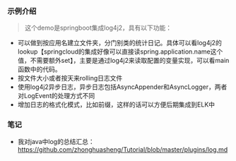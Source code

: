 ### 示例介绍
> 这个demo是springboot集成log4j2，具有以下功能：
* 可以做到按应用名建立文件夹，分门别类的统计日记。具体可以看log4j2的lookup【springcloud的集成好像可以直接读spring.application.name这个值，不需要额外set】，主要是通过log4j2来读取配置的变量实现，可以看main函数中的代码。
* 按文件大小或者按天来rolling日志文件
* 使用log4j2异步日志，异步日志包括AsyncAppender和AsyncLogger，两者对LogEvent的处理方式不同
* 增加日志的格式化模式，比如前缀，这样的话可以方便后期集成到ELK中

### 笔记
* 我对java中log的总结汇总： https://github.com/zhonghuasheng/Tutorial/blob/master/plugins/log.md